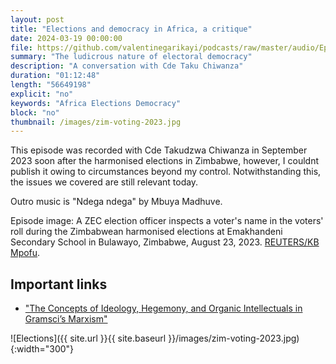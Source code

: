 ```yaml
---
layout: post
title: "Elections and democracy in Africa, a critique"
date: 2024-03-19 00:00:00
file: https://github.com/valentinegarikayi/podcasts/raw/master/audio/Ep_16_2024_Chiwanza.mp3
summary: "The ludicrous nature of electoral democracy"
description: "A conversation with Cde Taku Chiwanza"
duration: "01:12:48"
length: "56649198"
explicit: "no"
keywords: "Africa Elections Democracy"
block: "no"
thumbnail: /images/zim-voting-2023.jpg
---
```


This episode was recorded with Cde Takudzwa Chiwanza in September 2023 soon after the harmonised elections in Zimbabwe, however, I couldnt publish it owing to circumstances beyond my control. Notwithstanding this, the issues we covered are still relevant today.

Outro music is "Ndega ndega" by Mbuya Madhuve.

Episode image: A ZEC election officer inspects a voter's name in the voters' roll during the Zimbabwean harmonised elections at Emakhandeni Secondary School in Bulawayo, Zimbabwe, August 23, 2023. [REUTERS/KB Mpofu](https://www.reuters.com/world/africa/zimbabweans-vote-hopes-ending-economic-freefall-appear-dim-2023-08-23/).

<!--more-->

## Important links
* ["The Concepts of Ideology, Hegemony, and Organic Intellectuals in Gramsci’s Marxism"](https://www.marxists.org/history/erol/ncm-7/tr-gramsci.htm)

![Elections]({{ site.url }}{{ site.baseurl }}/images/zim-voting-2023.jpg){:width="300"}

<!-- Google tag (gtag.js) -->
<script async src="https://www.googletagmanager.com/gtag/js?id=G-02DTBF3N7T"></script>
<script>
  window.dataLayer = window.dataLayer || [];
  function gtag(){dataLayer.push(arguments);}
  gtag('js', new Date());

  gtag('config', 'G-02DTBF3N7T');
</script>
